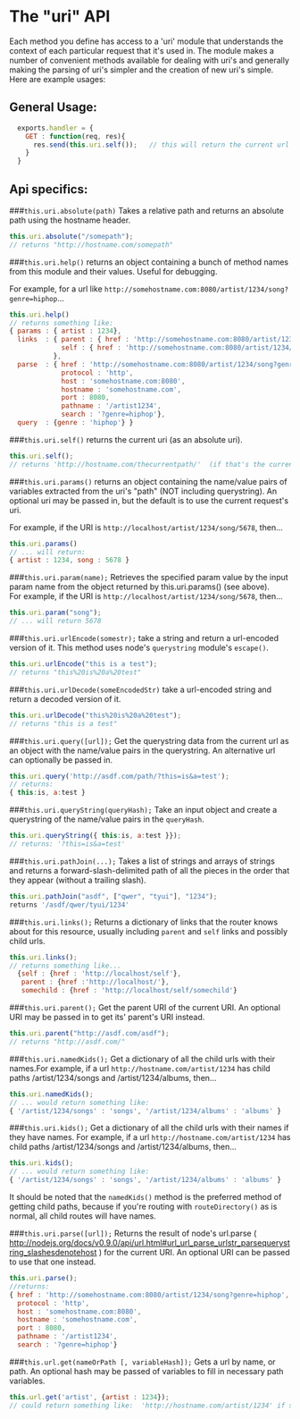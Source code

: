 # The "uri" API
Each method you define has access to a 'uri' module that understands the context of each particular request 
that it's used in.  The module makes a number of convenient methods available for dealing with uri's and 
generally making the parsing of uri's simpler and the creation of new uri's simple.  Here are example usages:

## General Usage:

```javascript
  exports.handler = {
    GET : function(req, res){
      res.send(this.uri.self());   // this will return the current url
    }
  }
```

## Api specifics:

###`this.uri.absolute(path)`
Takes a relative path and returns an absolute path using the hostname header.
```javascript
this.uri.absolute("/somepath");
// returns "http://hostname.com/somepath"
```

###`this.uri.help()`
returns an object containing a bunch of method names from this module and their values.  Useful for debugging.

For example, for a url like `http://somehostname.com:8080/artist/1234/song?genre=hiphop`...
```javascript
this.uri.help()
// returns something like:
{ params : { artist : 1234},
  links  : { parent : { href : 'http://somehostname.com:8080/artist/1234'},
             self : { href : 'http://somehostname.com:8080/artist/1234/song'}
           },
  parse  : { href : 'http://somehostname.com:8080/artist/1234/song?genre=hiphop', 
             protocol : 'http', 
             host : 'somehostname.com:8080', 
             hostname : 'somehostname.com', 
             port : 8080,
             pathname : '/artist1234',
             search : '?genre=hiphop'},
  query  : {genre : 'hiphop'} }
```

###`this.uri.self()`
returns the current uri (as an absolute uri).
```javascript
this.uri.self();
// returns 'http://hostname.com/thecurrentpath/'  (if that's the current url)
```
###`this.uri.params()`
returns an object containing the name/value pairs of variables extracted from the uri's "path" (NOT 
including querystring).  An optional uri may be passed in, but the default is to use the current 
request's uri. 

For example, if the URI is `http://localhost/artist/1234/song/5678`, then...
```javascript
this.uri.params()
// ... will return:
{ artist : 1234, song : 5678 }
```

###`this.uri.param(name);`
Retrieves the specified param value by the input param name from the object returned by this.uri.params() 
(see above).  
For example, if the URI is `http://localhost/artist/1234/song/5678`, then...
```javascript
this.uri.param("song");
// ... will return 5678
```

###`this.uri.urlEncode(somestr);`
take a string and return a url-encoded version of it.  This method uses node's `querystring` module's `escape()`.
```javascript
this.uri.urlEncode("this is a test");
// returns "this%20is%20a%20test"
```
###`this.uri.urlDecode(someEncodedStr)`
take a url-encoded string and return a decoded version of it.
```javascript
this.uri.urlDecode("this%20is%20a%20test");
// returns "this is a test"
```

###`this.uri.query([url]);`
Get the querystring data from the current url as an object with the name/value pairs in the querystring.  An 
alternative url can optionally be passed in.
```javascript
this.uri.query('http://asdf.com/path/?this=is&a=test');
// returns: 
{ this:is, a:test }
```
###`this.uri.queryString(queryHash);`
Take an input object and create a querystring of the name/value pairs in the `queryHash`.
```javascript
this.uri.queryString({ this:is, a:test }});
// returns: '?this=is&a=test'
```
###`this.uri.pathJoin(...);`
Takes a list of strings and arrays of strings and returns a forward-slash-delimited path of all the pieces
in the order that they appear (without a trailing slash).
```javascript
this.uri.pathJoin("asdf", ["qwer", "tyui"], "1234");
returns '/asdf/qwer/tyui/1234'
```

###`this.uri.links();`
Returns a dictionary of links that the router knows about for this resource, usually including `parent` and `self` links and possibly child urls.
```javascript
this.uri.links();
// returns something like...
  {self : {href : 'http://localhost/self'}, 
   parent : {href :'http://localhost/'}, 
   somechild : {href : 'http://localhost/self/somechild'}
```

###`this.uri.parent();`
Get the parent URI of the current URI.  An optional URI may be passed in to get its' parent's URI instead.   
```javascript
this.uri.parent("http://asdf.com/asdf");
// returns "http://asdf.com/"
```

###`this.uri.namedKids();`
Get a dictionary of all the child urls with their names.For example, if a url `http://hostname.com/artist/1234` has child paths /artist/1234/songs and /artist/1234/albums, then...
```javascript
this.uri.namedKids();
// ... would return something like:
{ '/artist/1234/songs' : 'songs', '/artist/1234/albums' : 'albums' }
```

###`this.uri.kids();`
Get a dictionary of all the child urls with their names if they have names.  For example, if a url `http://hostname.com/artist/1234` has child paths /artist/1234/songs and /artist/1234/albums, then...
```javascript
this.uri.kids();
// ... would return something like:
{ '/artist/1234/songs' : 'songs', '/artist/1234/albums' : 'albums' }
```
It should be noted that the `namedKids()` method is the preferred method of getting child paths, 
because if you're routing with `routeDirectory()` as is normal, all child routes will have names.  

###`this.uri.parse([url]);`
Returns the result of node's url.parse ( http://nodejs.org/docs/v0.9.0/api/url.html#url_url_parse_urlstr_parsequerystring_slashesdenotehost ) 
for the current URI.  An optional URI can be passed to use that one instead.  
```javascript
this.uri.parse();
//returns:
{ href : 'http://somehostname.com:8080/artist/1234/song?genre=hiphop', 
  protocol : 'http', 
  host : 'somehostname.com:8080', 
  hostname : 'somehostname.com', 
  port : 8080,
  pathname : '/artist1234',
  search : '?genre=hiphop'}
```


###`this.url.get(nameOrPath [, variableHash]);`
Gets a url by name, or path.  An optional hash may be passed of variables to fill in necessary path variables.
```javascript
this.url.get('artist', {artist : 1234});
// could return something like:  'http://hostname.com/artist/1234' if such a route exists.
```